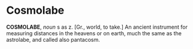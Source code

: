 # Cosmolabe

**COSMOLABE**, _noun_ s as z. \[Gr., world, to take.\] An ancient instrument for measuring distances in the heavens or on earth, much the same as the astrolabe, and called also pantacosm.